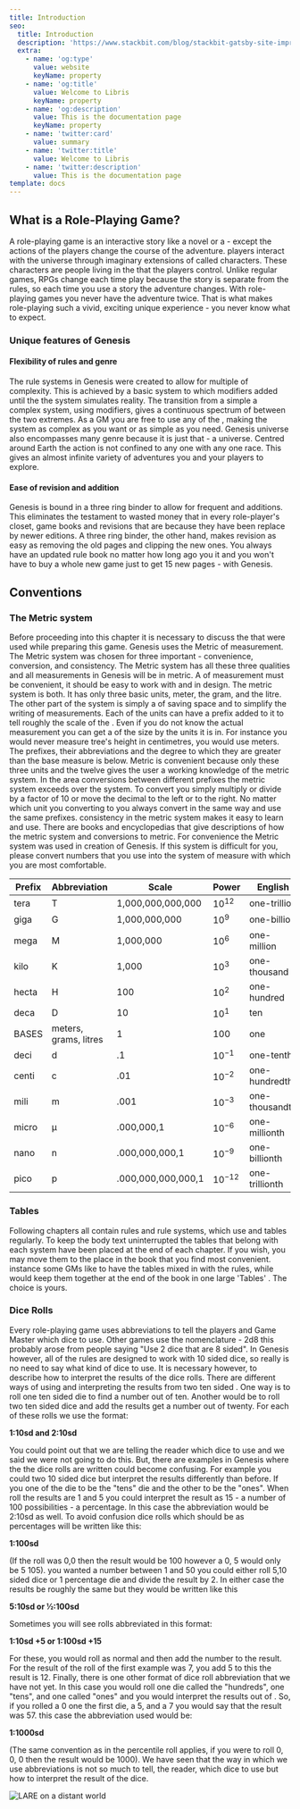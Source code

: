 ```yaml
---
title: Introduction
seo:
  title: Introduction
  description: 'https://www.stackbit.com/blog/stackbit-gatsby-site-improvements/'
  extra:
    - name: 'og:type'
      value: website
      keyName: property
    - name: 'og:title'
      value: Welcome to Libris
      keyName: property
    - name: 'og:description'
      value: This is the documentation page
      keyName: property
    - name: 'twitter:card'
      value: summary
    - name: 'twitter:title'
      value: Welcome to Libris
    - name: 'twitter:description'
      value: This is the documentation page
template: docs
---
```

## What is a Role-Playing Game?

A role-playing game is an interactive story like a novel or a - except the actions of the players change the course of the adventure. players interact with the universe through imaginary extensions of called characters. These characters are people living in the that the players control. Unlike regular games, RPGs change each time play because the story is separate from the rules, so each time you use a story the adventure changes. With role-playing games you never have the adventure twice. That is what makes role-playing such a vivid, exciting unique experience - you never know what to expect.

### Unique features of Genesis

#### Flexibility of rules and genre

The rule systems in Genesis were created to allow for multiple of complexity. This is achieved by a basic system to which modifiers added until the the system simulates reality. The transition from a simple a complex system, using modifiers, gives a continuous spectrum of between the two extremes. As a GM you are free to use any of the , making the system as complex as you want or as simple as you need. Genesis universe also encompasses many genre because it is just that - a universe. Centred around Earth the action is not confined to any one with any one race. This gives an almost infinite variety of adventures you and your players to explore.

#### Ease of revision and addition

Genesis is bound in a three ring binder to allow for frequent and additions. This eliminates the testament to wasted money that in every role-player's closet, game books and revisions that are because they have been replace by newer editions. A three ring binder, the other hand, makes revision as easy as removing the old pages and clipping the new ones. You always have an updated rule book no matter how long ago you it and you won't have to buy a whole new game just to get 15 new pages - with Genesis.

## Conventions

### The Metric system

Before proceeding into this chapter it is necessary to discuss the that were used while preparing this game. Genesis uses the Metric of measurement. The Metric system was chosen for three important - convenience, conversion, and consistency. The Metric system has all these three qualities and all measurements in Genesis will be in metric. A of measurement must be convenient, it should be easy to work with and in design. The metric system is both. It has only three basic units, meter, the gram, and the litre. The other part of the system is simply a of saving space and to simplify the writing of measurements. Each of the units can have a prefix added to it to tell roughly the scale of the . Even if you do not know the actual measurement you can get a of the size by the units it is in. For instance you would never measure tree's height in centimetres, you would use meters. The prefixes, their abbreviations and the degree to which they are greater than the base measure is below.
Metric is convenient because only these three units and the twelve gives the user a working knowledge of the metric system. In the area conversions between different prefixes the metric system exceeds over the system. To convert you simply multiply or divide by a factor of 10 or move the decimal to the left or to the right. No matter which unit you converting to you always convert in the same way and use the same prefixes. consistency in the metric system makes it easy to learn and use. There are books and encyclopedias that give descriptions of how the metric system and conversions to metric. For convenience the Metric system was used in creation of Genesis. If this system is difficult for you, please convert numbers that you use into the system of measure with which you are most comfortable.


| Prefix | Abbreviation | Scale | Power | English |
| ---- | ---- | ---- | ---- | ---- |
| tera | T | 1,000,000,000,000 | 10<sup>12</sup> | one-trillion |
| giga | G | 1,000,000,000 | 10<sup>9</sup> | one-billion |
| mega |  M |  1,000,000  | 10<sup>6</sup> |  one-million |
| kilo | K | 1,000 | 10<sup>3</sup> | one-thousand |
| hecta | H  | 100  | 10<sup>2</sup>  | one-hundred |
 | deca | D | 10 | 10<sup>1</sup> | ten |
 | BASES  | meters, grams, litres |  1 |  100 |  one |
 | deci | d | .1 | 10<sup>−1</sup> | one-tenth |
 | centi  | c  | .01  | 10<sup>−2</sup>  | one-hundredth |
 | mili | m | .001 | 10<sup>−3</sup> | one-thousandth |
 | micro  | μ  | .000,000,1 |  10<sup>−6</sup>  | one-millionth |
 | nano | n | .000,000,000,1 | 10<sup>−9</sup> | one-billionth |
 | pico  | p  | .000,000,000,000,1  | 10<sup>−12</sup>  | one-trillionth |

### Tables

Following chapters all contain rules and rule systems, which use and tables regularly. To keep the body text uninterrupted the tables that belong with each system have been placed at the end of each chapter. If you wish, you may move them to the place in the book that you find most convenient. instance some GMs like to have the tables mixed in with the rules, while would keep them together at the end of the book in one large 'Tables' . The choice is yours.

### Dice Rolls

Every role-playing game uses abbreviations to tell the players and Game Master which dice to use. Other games use the nomenclature - 2d8 this probably arose from people saying "Use 2 dice that are 8 sided". In Genesis however, all of the rules are designed to work with 10 sided dice, so really is no need to say what kind of dice to use. It is necessary however, to describe how to interpret the results of the dice rolls. There are different ways of using and interpreting the results from two ten sided . One way is to roll one ten sided die to find a number out of ten. Another would be to roll two ten sided dice and add the results get a number out of twenty. For each of these rolls we use the format:

**1:10sd and 2:10sd**

You could point out that we are telling the reader which dice to use and we said we were not going to do this. But, there are examples in Genesis where the the dice rolls are written could become confusing. For example you could two 10 sided dice but interpret the results differently than before. If you one of the die to be the "tens" die and the other to be the "ones". When roll the results are 1 and 5 you could interpret the result as 15 - a number of 100 possibilities - a percentage. In this case the abbreviation would be 2:10sd as well. To avoid confusion dice rolls which should be as percentages will be written like this:

**1:100sd**

(If the roll was 0,0 then the result would be 100 however a 0, 5 would only be 5 105).  you wanted a number between 1 and 50 you could either roll 5,10 sided dice or 1 percentage die and divide the result by 2. In either case the results be roughly the same but they would be written like this

**5:10sd or ½:100sd**

Sometimes you will see rolls abbreviated in this format:

**1:10sd +5 or 1:100sd +15**

For these, you would roll as normal and then add the number to the result. For the result of the roll of the first example was 7, you add 5 to this the result is 12. Finally, there is one other format of dice roll abbreviation that we have not yet. In this case you would roll one die called the "hundreds", one "tens", and one called "ones" and you would interpret the results out of . So, if you rolled a 0 one the first die, a 5, and a 7 you would say that the result was 57. this case the abbreviation used would be:

**1:1000sd**

(The same convention as in the percentile roll applies, if you were to roll 0, 0, 0 then the result would be 1000).  We have seen that the way in which we use abbreviations is not so much to tell, the reader, which dice to use but how to interpret the result of the dice.

![LARE on a distant world](/images/Genesis-v2-Scan-163.jpg "LARE on a distant world")
